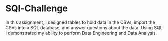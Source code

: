 # SQl-Challenge

In this assignment, I designed tables to hold data in the CSVs, import the CSVs into a SQL database, and answer questions about the data. Using SQL I demonstrated my ability to perform Data Engineering and Data Analysis.

